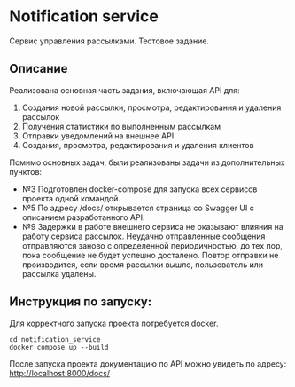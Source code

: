 # Notification service

Сервис управления рассылками. Тестовое задание.

## Описание

Реализована основная часть задания, включающая API для:
1. Создания новой рассылки, просмотра, редактирования и удаления рассылок
2. Получения статистики по выполненным рассылкам
3. Отправки уведомлений на внешнее API
4. Создания, просмотра, редактирования и удаления клиентов

Помимо основных задач, были реализованы задачи из дополнительных пунктов:

- №3 Подготовлен docker-compose для запуска всех сервисов проекта одной командой.
- №5 По адресу /docs/ открывается страница со Swagger UI с описанием разработанного API.
- №9 Задержки в работе внешнего сервиса не оказывают влияния на работу сервиса рассылок. Неудачно отправленные сообщения отправляются заново с определенной периодичностью, до тех пор, пока сообщение не будет успешно досталено. Повтор отправки не производится, если время рассылки вышло, пользователь или рассылка удалены.

## Инструкция по запуску:

Для корректного запуска проекта потребуется docker.

```shell
cd notification_service
docker compose up --build
```

После запуска проекта документацию по API можно увидеть по адресу:
[http://localhost:8000/docs/](http://localhost:8000/docs/)

